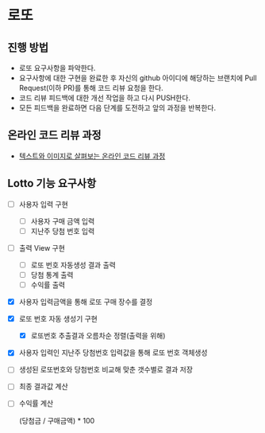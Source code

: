 # 로또
## 진행 방법
* 로또 요구사항을 파악한다.
* 요구사항에 대한 구현을 완료한 후 자신의 github 아이디에 해당하는 브랜치에 Pull Request(이하 PR)를 통해 코드 리뷰 요청을 한다.
* 코드 리뷰 피드백에 대한 개선 작업을 하고 다시 PUSH한다.
* 모든 피드백을 완료하면 다음 단계를 도전하고 앞의 과정을 반복한다.

## 온라인 코드 리뷰 과정
* [텍스트와 이미지로 살펴보는 온라인 코드 리뷰 과정](https://github.com/next-step/nextstep-docs/tree/master/codereview)



## Lotto 기능 요구사항

- [ ] 사용자 입력 구현

  - [ ] 사용자 구매 금액 입력
  - [ ] 지난주 당첨 번호 입력

- [ ] 출력 View 구현

  - [ ] 로또 번호 자동생성 결과 출력
  - [ ] 당첨 통계 출력
  - [ ] 수익률 출력

- [x] 사용자 입력금액을 통해 로또 구매 장수를 결정

- [x] 로또 번호 자동 생성기 구현

  - [x] 로또번호 추출결과 오름차순 정렬(출력을 위해)

- [x] 사용자 입력인 지난주 당첨번호 입력값을 통해 로또 번호 객체생성

- [ ] 생성된 로또번호와 당첨번호 비교해 맞춘 갯수별로 결과 저장

- [ ] 최종 결과값 계산

- [ ] 수익률 계산

  (당첨금 / 구매금액) * 100


